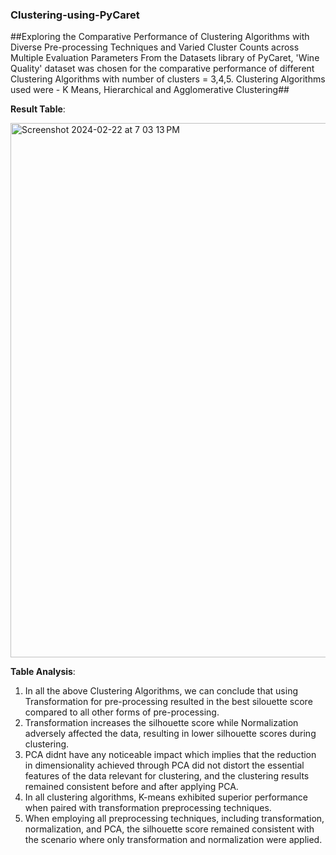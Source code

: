 ### Clustering-using-PyCaret

##Exploring the Comparative Performance of Clustering Algorithms with Diverse Pre-processing Techniques and Varied Cluster Counts across Multiple Evaluation Parameters
From the Datasets library of PyCaret, 'Wine Quality' dataset was chosen for the comparative performance of different Clustering Algorithms with number of clusters = 3,4,5.
Clustering Algorithms used were - K Means, Hierarchical and Agglomerative Clustering##

**Result Table**:

<img width="855" alt="Screenshot 2024-02-22 at 7 03 13 PM" src="https://github.com/adityaraj8811/Clustering-using-PyCaret/assets/91868945/a5b9fee5-22d8-4553-828a-4bdd35abe384">

**Table Analysis**:
1. In all the above Clustering Algorithms, we can conclude that using Transformation for pre-processing resulted in the best silouette score compared to all other forms of pre-processing.
2. Transformation increases the silhouette score while Normalization adversely affected the data, resulting in lower silhouette scores during clustering.
3. PCA didnt have any noticeable impact which implies that the reduction in dimensionality achieved through PCA did not distort the essential features of the data relevant for clustering, and the clustering results remained consistent before and after applying PCA.
4. In all clustering algorithms, K-means exhibited superior performance when paired with transformation preprocessing techniques.
5. When employing all preprocessing techniques, including transformation, normalization, and PCA, the silhouette score remained consistent with the scenario where only transformation and normalization were applied.
